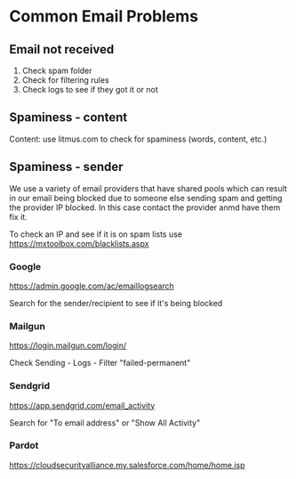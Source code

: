 # Common Email Problems

## Email not received

1. Check spam folder
2. Check for filtering rules
3. Check logs to see if they got it or not

## Spaminess - content

Content: use litmus.com to check for spaminess (words, content, etc.)

## Spaminess - sender

We use a variety of email providers that have shared pools which can result in our email being blocked due to someone 
else sending spam and getting the provider IP blocked. In this case contact the provider anmd have them fix it.

To check an IP and see if it is on spam lists use https://mxtoolbox.com/blacklists.aspx


### Google

https://admin.google.com/ac/emaillogsearch

Search for the sender/recipient to see if it's being blocked

### Mailgun

https://login.mailgun.com/login/

Check Sending - Logs - Filter "failed-permanent"

### Sendgrid

https://app.sendgrid.com/email_activity

Search for "To email address" or "Show All Activity"

### Pardot

https://cloudsecurityalliance.my.salesforce.com/home/home.jsp





